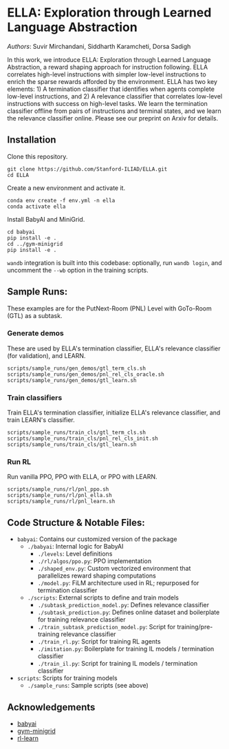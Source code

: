 # ELLA: Exploration through Learned Language Abstraction

*Authors*: Suvir Mirchandani, Siddharth Karamcheti, Dorsa Sadigh

In this work, we introduce ELLA: Exploration through Learned Language Abstraction, a reward shaping approach for instruction following. ELLA correlates high-level instructions with simpler low-level instructions to enrich the sparse rewards afforded by the environment. ELLA has two key elements: 1) A termination classifier that identifies when agents complete low-level instructions, and 2) A relevance classifier that correlates low-level instructions with success on high-level tasks. We learn the termination classifier offline from pairs of instructions and terminal states, and we learn the relevance classifier online. Please see our preprint on Arxiv for details.

## Installation

Clone this repository.

```
git clone https://github.com/Stanford-ILIAD/ELLA.git
cd ELLA
```

Create a new environment and activate it.

```
conda env create -f env.yml -n ella
conda activate ella
```

Install BabyAI and MiniGrid.

```
cd babyai
pip install -e .
cd ../gym-minigrid
pip install -e .
```

`wandb` integration is built into this codebase: optionally, run `wandb login`, and uncomment the `--wb` option in the training scripts.

## Sample Runs:

These examples are for the PutNext-Room (PNL) Level with GoTo-Room (GTL) as a subtask.

### Generate demos

These are used by ELLA's termination classifier, ELLA's relevance classifier (for validation), and LEARN.

```
scripts/sample_runs/gen_demos/gtl_term_cls.sh
scripts/sample_runs/gen_demos/pnl_rel_cls_oracle.sh
scripts/sample_runs/gen_demos/gtl_learn.sh
```

### Train classifiers

Train ELLA's termination classifier, initialize ELLA's relevance classifier, and train LEARN's classifier.

```
scripts/sample_runs/train_cls/gtl_term_cls.sh
scripts/sample_runs/train_cls/pnl_rel_cls_init.sh
scripts/sample_runs/train_cls/gtl_learn.sh
```

### Run RL

Run vanilla PPO, PPO with ELLA, or PPO with LEARN.

```
scripts/sample_runs/rl/pnl_ppo.sh
scripts/sample_runs/rl/pnl_ella.sh
scripts/sample_runs/rl/pnl_learn.sh
```

## Code Structure & Notable Files:

* `babyai`: Contains our customized version of the package
    * `./babyai`: Internal logic for BabyAI
        * `./levels`: Level definitions
        * `./rl/algos/ppo.py`: PPO implementation
        * `./shaped_env.py`: Custom vectorized environment that parallelizes reward shaping computations
        * `./model.py`: FiLM architecture used in RL; repurposed for termination classifier
    * `./scripts`: External scripts to define and train models
        * `./subtask_prediction_model.py`: Defines relevance classifier
        * `./subtask_prediction.py`: Defines online dataset and boilerplate for training relevance classifier
        * `./train_subtask_prediction_model.py`: Script for training/pre-training relevance classifier
        * `./train_rl.py`: Script for training RL agents
        * `./imitation.py`: Boilerplate for training IL models / termination classifier
        * `./train_il.py`: Script for training IL models / termination classifier
* `scripts`: Scripts for training models
    * `./sample_runs`: Sample scripts (see above)

## Acknowledgements
- [babyai](https://github.com/mila-iqia/babyai/tree/iclr19)
- [gym-minigrid](https://github.com/maximecb/gym-minigrid)
- [rl-learn](https://github.com/prasoongoyal/rl-learn)
